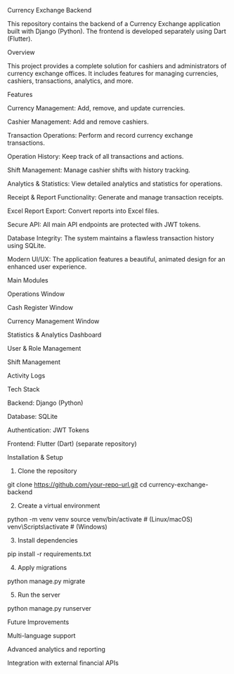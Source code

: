 Currency Exchange Backend

This repository contains the backend of a Currency Exchange application built with Django (Python). The frontend is developed separately using Dart (Flutter).

Overview

This project provides a complete solution for cashiers and administrators of currency exchange offices. It includes features for managing currencies, cashiers, transactions, analytics, and more.

Features

Currency Management: Add, remove, and update currencies.

Cashier Management: Add and remove cashiers.

Transaction Operations: Perform and record currency exchange transactions.

Operation History: Keep track of all transactions and actions.

Shift Management: Manage cashier shifts with history tracking.

Analytics & Statistics: View detailed analytics and statistics for operations.

Receipt & Report Functionality: Generate and manage transaction receipts.

Excel Report Export: Convert reports into Excel files.

Secure API: All main API endpoints are protected with JWT tokens.

Database Integrity: The system maintains a flawless transaction history using SQLite.

Modern UI/UX: The application features a beautiful, animated design for an enhanced user experience.


Main Modules

Operations Window

Cash Register Window

Currency Management Window

Statistics & Analytics Dashboard

User & Role Management

Shift Management

Activity Logs


Tech Stack

Backend: Django (Python)

Database: SQLite

Authentication: JWT Tokens

Frontend: Flutter (Dart) (separate repository)


Installation & Setup

1. Clone the repository

git clone https://github.com/your-repo-url.git
cd currency-exchange-backend


2. Create a virtual environment

python -m venv venv
source venv/bin/activate   # (Linux/macOS)
venv\Scripts\activate      # (Windows)


3. Install dependencies

pip install -r requirements.txt


4. Apply migrations

python manage.py migrate


5. Run the server

python manage.py runserver



Future Improvements

Multi-language support

Advanced analytics and reporting

Integration with external financial APIs


